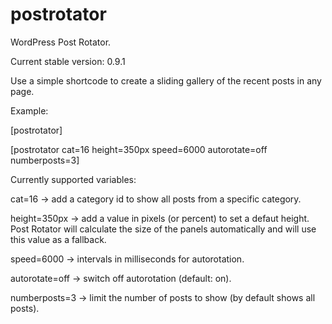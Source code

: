 postrotator
===========

WordPress Post Rotator.

Current stable version: 0.9.1

Use a simple shortcode to create a sliding gallery of the recent posts in any page.

Example:

[postrotator]

[postrotator cat=16 height=350px speed=6000 autorotate=off numberposts=3]

Currently supported variables:

cat=16 -> add a category id to show all posts from a specific category.

height=350px -> add a value in pixels (or percent) to set a defaut height. Post Rotator will calculate the size of
the panels automatically and will use this value as a fallback.

speed=6000 -> intervals in milliseconds for autorotation.

autorotate=off -> switch off autorotation (default: on).

numberposts=3 -> limit the number of posts to show (by default shows all posts).
